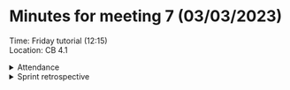 # Minutes for meeting 7 (03/03/2023)
Time: Friday tutorial (12:15) <br>
Location: CB 4.1

<details><summary>Attendance</summary><p>
  
  - Alexander Agafonov	
  - Thomas Canning	
  - Artiom Casian	
  - ~Arthur	Chen~
  - Alex Clarke
  - Harry Crane

</p></details>

<details><summary>Sprint retrospective</summary>
  
    The first sprint has been slow because the focus has been on the development of the GUI. This is due to 5/6 of the group being unfamiliar with the Java Swing GUI library. The Login and email validation is complete. Unit tests for these functions have not been created however, and this task has been moved to the second sprint.The Backend has been created in Rust with storage of different types of data for the user login info being implemented, it has not yet been linked to the front end due to unfamiliarity with Java http requests, and this task has been moved to the second sprint. The majority of the tasks in this sprint have been focused on initially setting up the GUI. A login and signup GUI system has been created. This is likely finalised however there is space to add additional fields to collect more information about users if requirements change. Additionally, a menu page has been created for the GUI, allowing the user to switch between the sleep, food and exercise pages. The functionality for changing between these pages has also been implemented. However, the buttons for switiching between panels were planned to be placed on a pullout menu, but this task has been moved to the 2nd sprint. The sleep page has been worked on with 2 fields created to enter sleep information, and a functional back button has also been added to go back to the menu. The Food page is also being worked on. <br>

    In the next sprint things should go more smoothly and faster as familiarity with the GUI has increased and 
    the backend can start to be linked to the frontend. The menu, food and sleep pages will also be finalised.

    WWW:
    Backend complete
    Login validation complete
    EBI:
    GUI pages completed faster
  
# Sprint standup <br>
- Alex A - Continuing work on sleep section, Created display for sleep, working on back button
- Alex C - Continuing work on food section, Working on button panels and inputs
- Artiom - Finished work on Email and login verification / validation, Creating Unit tests
- Thomas - Worked on menu GUI, created functionality for switching pages in the program
- Harry - Implementing storage of different data e.g. weight into the backend.
  
</p></details>



